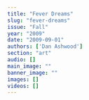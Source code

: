 ```yaml
---
title: "Fever Dreams"
slug: "fever-dreams"
issue: "Fall"
year: "2009"
date: "2009-09-01"
authors: ['Dan Ashwood']
section: "art"
audio: []
main_image: ""
banner_image: ""
images: []
videos: []
---
```

